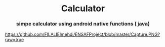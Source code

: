<h1 align='center'> Calculator</h1>
<h3 align='center'>
simpe calculator using android native functions ( java)
</h3>


https://github.com/FILALIElmehdi/ENSAFProject/blob/master/Capture.PNG?raw=true
